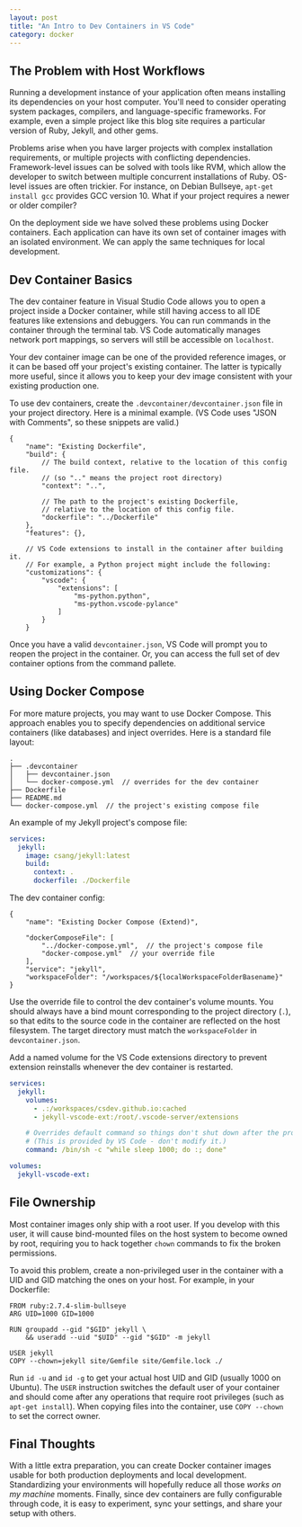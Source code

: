 ```yaml
---
layout: post
title: "An Intro to Dev Containers in VS Code"
category: docker
---
```


## The Problem with Host Workflows

Running a development instance of your application often means installing its dependencies on
your host computer. You'll need to consider operating system packages, compilers, and language-specific frameworks.
For example, even a simple project like this blog site requires a particular version of Ruby, Jekyll, and other gems.

Problems arise when you have larger projects with complex installation requirements, or multiple projects with
conflicting dependencies. Framework-level issues can be solved with tools like RVM, which allow the developer to
switch between multiple concurrent installations of Ruby. OS-level issues are often trickier. For instance,
on Debian Bullseye, `apt-get install gcc` provides GCC version 10. What if your project requires a newer or older compiler?

On the deployment side we have solved these problems using Docker containers. Each application can have its own
set of container images with an isolated environment. We can apply the same techniques for local development.

## Dev Container Basics

The dev container feature in Visual Studio Code allows you to open a project inside a Docker container, while still having
access to all IDE features like extensions and debuggers. You can run commands in the container through the terminal tab.
VS Code automatically manages network port mappings, so servers will still be accessible on `localhost`.

Your dev container image can be one of the provided reference images, or it can be based off your project's existing container.
The latter is typically more useful, since it allows you to keep your dev image consistent with your existing production one.

To use dev containers, create the `.devcontainer/devcontainer.json` file in your project directory.
Here is a minimal example. (VS Code uses "JSON with Comments", so these snippets are valid.)

```json-doc
{
    "name": "Existing Dockerfile",
    "build": {
        // The build context, relative to the location of this config file.
        // (so ".." means the project root directory)
        "context": "..",

        // The path to the project's existing Dockerfile,
        // relative to the location of this config file.
        "dockerfile": "../Dockerfile"
    },
    "features": {},

    // VS Code extensions to install in the container after building it.
    // For example, a Python project might include the following:
    "customizations": {
        "vscode": {
            "extensions": [
                "ms-python.python",
                "ms-python.vscode-pylance"
            ]
        }
    }
```

Once you have a valid `devcontainer.json`, VS Code will prompt you to reopen the project in the container.
Or, you can access the full set of dev container options from the command pallete.

## Using Docker Compose

For more mature projects, you may want to use Docker Compose. This approach enables you to specify dependencies
on additional service containers (like databases) and inject overrides. Here is a standard file layout:

```
.
├── .devcontainer
│   ├── devcontainer.json
│   └── docker-compose.yml  // overrides for the dev container
├── Dockerfile
├── README.md
└── docker-compose.yml  // the project's existing compose file
```

An example of my Jekyll project's compose file:
```yaml
services:
  jekyll:
    image: csang/jekyll:latest
    build:
      context: .
      dockerfile: ./Dockerfile
```

The dev container config:
```json-doc
{
    "name": "Existing Docker Compose (Extend)",

    "dockerComposeFile": [
        "../docker-compose.yml",  // the project's compose file
        "docker-compose.yml"  // your override file
    ],
    "service": "jekyll",
    "workspaceFolder": "/workspaces/${localWorkspaceFolderBasename}"
}
```

Use the override file to control the dev container's volume mounts.
You should always have a bind mount corresponding to the project directory (`.`),
so that edits to the source code in the container are reflected on the host filesystem.
The target directory must match the `workspaceFolder` in `devcontainer.json`.

Add a named volume for the VS Code extensions directory to prevent extension reinstalls
whenever the dev container is restarted.

```yaml
services:
  jekyll:
    volumes:
      - .:/workspaces/csdev.github.io:cached
      - jekyll-vscode-ext:/root/.vscode-server/extensions

    # Overrides default command so things don't shut down after the process ends.
    # (This is provided by VS Code - don't modify it.)
    command: /bin/sh -c "while sleep 1000; do :; done"

volumes:
  jekyll-vscode-ext:
```

## File Ownership

Most container images only ship with a root user. If you develop with this user, it will cause
bind-mounted files on the host system to become owned by root, requiring you to hack together
`chown` commands to fix the broken permissions.

To avoid this problem, create a non-privileged user in the container with a UID and GID matching
the ones on your host. For example, in your Dockerfile:

```docker
FROM ruby:2.7.4-slim-bullseye
ARG UID=1000 GID=1000

RUN groupadd --gid "$GID" jekyll \
    && useradd --uid "$UID" --gid "$GID" -m jekyll

USER jekyll
COPY --chown=jekyll site/Gemfile site/Gemfile.lock ./
```

Run `id -u` and `id -g` to get your actual host UID and GID (usually 1000 on Ubuntu).
The `USER` instruction switches the default user of your container and should come after any operations
that require root privileges (such as `apt-get install`). When copying files into the container,
use `COPY --chown` to set the correct owner.

## Final Thoughts

With a little extra preparation, you can create Docker container images usable for both production deployments
and local development. Standardizing your environments will hopefully reduce all those _works on my machine_ moments.
Finally, since dev containers are fully configurable through code, it is easy to experiment, sync your settings,
and share your setup with others.
